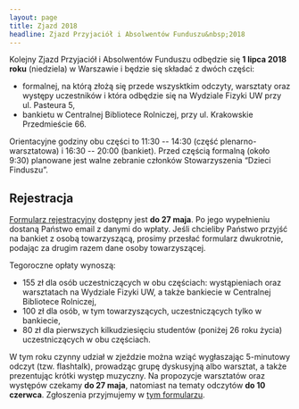 ```yaml
---
layout: page
title: Zjazd 2018
headline: Zjazd Przyjaciół i Absolwentów Funduszu&nbsp;2018
---
```


Kolejny Zjazd Przyjaciół i Absolwentów Funduszu odbędzie się **1 lipca 2018 roku** (niedziela) w Warszawie i będzie się składać z dwóch części:
- formalnej, na którą złożą się przede wszysktkim odczyty, warsztaty oraz występy uczestników  i która odbędzie się na Wydziale Fizyki UW przy ul. Pasteura 5,
- bankietu w Centralnej Bibliotece Rolniczej, przy ul. Krakowskie Przedmieście 66.

Orientacyjne godziny obu części to 11:30 -- 14:30 (część plenarno-warsztatowa) i 16:30 -- 20:00 (bankiet).
Przed częścią formalną (około 9:30) planowane jest walne zebranie członków Stowarzyszenia “Dzieci Finduszu”.

## Rejestracja

[Formularz rejestracyjny](https://goo.gl/forms/P4NeOZ8H3vyp02ZN2) dostępny jest **do 27 maja**.
Po jego wypełnieniu dostaną Państwo email z danymi do wpłaty.
Jeśli chcieliby Państwo przyjść na bankiet z osobą towarzyszącą, prosimy przesłać formularz dwukrotnie, podając za drugim razem dane osoby towarzyszącej.

Tegoroczne opłaty wynoszą:
- 155 zł dla osób uczestniczących w obu częściach: wystąpieniach oraz warsztatach na Wydziale Fizyki UW, a także bankiecie w Centralnej Bibliotece Rolniczej,
- 100 zł dla osób, w tym towarzyszących, uczestniczących tylko w bankiecie,
- 80 zł dla pierwszych kilkudziesięciu studentów (poniżej 26 roku życia) uczestniczących w obu częściach.

W tym roku czynny udział w zjeździe można wziąć wygłaszając 5-minutowy odczyt (tzw. flashtalk), prowadząc grupę dyskusyjną albo warsztat, a także prezentując krótki występ muzyczny.
Na propozycje warsztatów oraz występów czekamy **do 27 maja**, natomiast na tematy odczytów **do 10 czerwca**.
Zgłoszenia przyjmujemy w [tym formularzu](https://goo.gl/forms/zT6w9wGylzwcpuJx2).